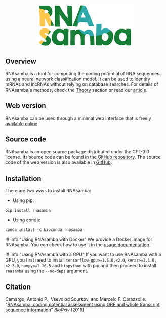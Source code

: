 <p align="center"><img src="https://raw.githubusercontent.com/apcamargo/RNAsamba/master/logo.png" width="300rem"></p>

## Overview

RNAsamba is a tool for computing the coding potential of RNA sequences using a neural network classification model. It can be used to identify mRNAs and lncRNAs without relying on database searches. For details of RNAsamba's methods, check the [Theory](theory.md) section or read our [article](https://www.biorxiv.org/content/10.1101/620880v1).

## Web version

RNAsamba can be used through a minimal web interface that is freely [available online](https://rnasamba.lge.ibi.unicamp.br/).

## Source code

RNAsamba is an open source package distributed under the GPL-3.0 license. Its source code can be found in the [GitHub repository](https://github.com/apcamargo/RNAsamba/). The source code of the web version is also available in [GitHub](https://github.com/apcamargo/rnasamba-webapp/).

## Installation

There are two ways to install RNAsamba:

- Using pip:

```
pip install rnasamba
```

- Using conda:

```
conda install -c bioconda rnasamba
```

!!! info "Using RNAsamba with Docker"
    We provide a Docker image for RNAsamba. You can check how to use it in the [usage documentation](usage.md#using-the-docker-image).

!!! info "Using RNAsamba with a GPU"
    If you want to use RNAsamba with a GPU, you first need to install `tensorflow-gpu>=1.5.0,<2.0`, `keras>=2.1.0,<2.3.0`, `numpy<=1.16.5` and `biopython` with pip and then proceed to install `rnasamba` using the `--no-deps` argument.

## Citation

Camargo, Antonio P., Vsevolod Sourkov, and Marcelo F. Carazzolle. "[RNAsamba: coding potential assessment using ORF and whole transcript sequence information](https://www.biorxiv.org/content/10.1101/620880v1)" *BioRxiv* (2019).
